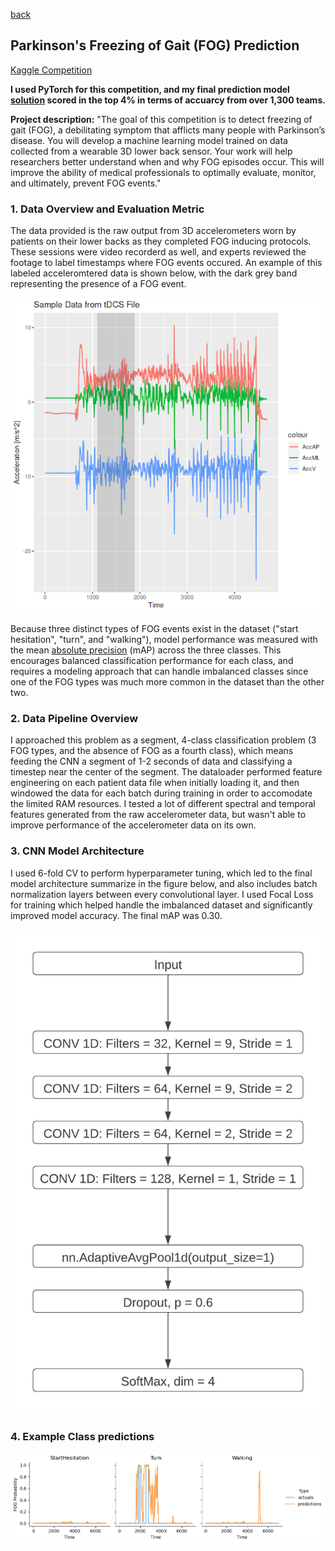 [back](https://bandytwin.github.io/)

## Parkinson's Freezing of Gait (FOG) Prediction
[Kaggle Competition](https://www.kaggle.com/competitions/tlvmc-parkinsons-freezing-gait-prediction)

**I used PyTorch for this competition, and my final prediction model [solution](https://www.kaggle.com/code/abandura/fog-1d-cnn) scored in the top 4% in terms of accuarcy from over 1,300 teams.**

**Project description:** "The goal of this competition is to detect freezing of gait (FOG), a debilitating symptom that afflicts many people with Parkinson’s disease. You will develop a machine learning model trained on data collected from a wearable 3D lower back sensor.
Your work will help researchers better understand when and why FOG episodes occur. This will improve the ability of medical professionals to optimally evaluate, monitor, and ultimately, prevent FOG events."

### 1. Data Overview and Evaluation Metric

The data provided is the raw output from 3D accelerometers worn by patients on their lower backs as they completed FOG inducing protocols. These sessions were video recorderd as well, and experts reviewed the footage to label timestamps where FOG events occured. An example of this labeled acceleromtered data is shown below, with the dark grey band representing the presence of a FOG event.

<img src="images/fog_sample.png?raw=true"/>

Because three distinct types of FOG events exist in the dataset ("start hesitation", "turn", and "walking"), model performance was measured with the mean [absolute precision](https://scikit-learn.org/stable/modules/generated/sklearn.metrics.average_precision_score.html) (mAP) across the three classes. This encourages balanced classification performance for each class, and requires a modeling approach that can handle imbalanced classes since one of the FOG types was much more common in the dataset than the other two.

### 2. Data Pipeline Overview

I approached this problem as a segment, 4-class classification problem (3 FOG types, and the absence of FOG as a fourth class), which means feeding the CNN a segment of 1-2 seconds of data and classifying a timestep near the center of the segment. The dataloader performed feature engineering on each patient data file when initially loading it, and then windowed the data for each batch during training in order to accomodate the limited RAM resources. I tested a lot of different spectral and temporal features generated from the raw accelerometer data, but wasn't able to improve performance of the accelerometer data on its own.

### 3. CNN Model Architecture

I used 6-fold CV to perform hyperparameter tuning, which led to the final model architecture summarize in the figure below, and also includes batch normalization layers between every convolutional layer. I used Focal Loss for training which helped handle the imbalanced dataset and significantly improved model accuracy. The final mAP was 0.30.

<img src="images/fog_cnn_arch.jpeg?raw=true"/>

### 4. Example Class predictions

<img src="images/fog_preds.png?raw=true"/>


